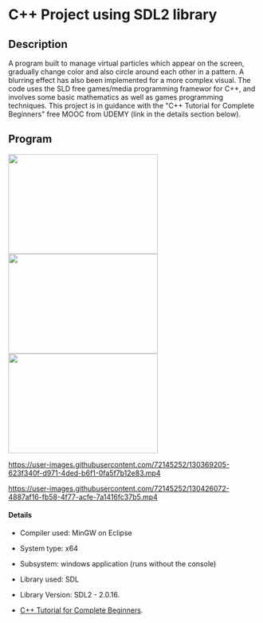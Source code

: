 
# C++ Project using SDL2 library





## Description
A program built to manage virtual particles which appear on the screen, gradually change color and also circle around each other in a pattern. A blurring effect has also been implemented for a more complex visual. The code uses the SLD free games/media programming framewor for C++, and involves some basic mathematics as well as games programming techniques. This project is in guidance with the "C++ Tutorial for Complete Beginners" free MOOC from UDEMY (link in the details section below).


## Program


<img src="https://user-images.githubusercontent.com/72145252/130421476-9367ad70-8ca8-4945-a199-80fa8e0c2eab.png" width="300" height="200"> <img src="https://user-images.githubusercontent.com/72145252/130420454-f4a60796-7535-410d-8ee2-90245026fbdd.png" width="300" height="200"> <img src="https://user-images.githubusercontent.com/72145252/130422446-6c668836-110d-4094-af4c-216f17e04449.png" width="300" height="200">



https://user-images.githubusercontent.com/72145252/130369205-623f340f-d971-4ded-b6f1-0fa5f7b12e83.mp4



https://user-images.githubusercontent.com/72145252/130426072-4887af16-fb58-4f77-acfe-7a1416fc37b5.mp4



#### Details

- Compiler used: MinGW on Eclipse

- System type: x64

- Subsystem: windows application (runs without the console)

- Library used: SDL

- Library Version: SDL2 - 2.0.16.

- [C++ Tutorial for Complete Beginners](http://example.com "C++ Tutorial for Complete Beginners").
